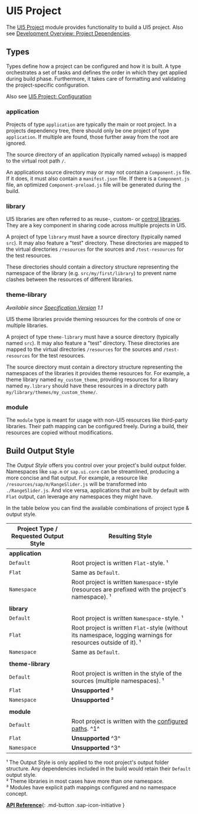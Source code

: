# UI5 Project

The [UI5 Project](https://github.com/SAP/ui5-project) module provides functionality to build a UI5 project. Also see [Development Overview: Project Dependencies](./Overview.md#project-dependencies).

## Types
Types define how a project can be configured and how it is built. A type orchestrates a set of tasks and defines the order in which they get applied during build phase. Furthermore, it takes care of formatting and validating the project-specific configuration.

Also see [UI5 Project: Configuration](./Configuration.md#general-configuration)

### application
Projects of type `application` are typically the main or root project. In a projects dependency tree, there should only be one project of type `application`. If multiple are found, those further away from the root are ignored.

The source directory of an application (typically named `webapp`) is mapped to the virtual root path `/`.

An applications source directory may or may not contain a `Component.js` file. If it does, it must also contain a `manifest.json` file. If there is a `Component.js` file, an optimized `Component-preload.js` file will be generated during the build.

### library
UI5 libraries are often referred to as reuse-, custom- or [control libraries](https://github.com/SAP/openui5/blob/-/docs/controllibraries.md). They are a key component in sharing code across multiple projects in UI5.

A project of type `library` must have a source directory (typically named `src`). It may also feature a "test" directory. These directories are mapped to the virtual directories `/resources` for the sources and `/test-resources` for the test resources.

These directories should contain a directory structure representing the namespace of the library (e.g. `src/my/first/library`) to prevent name clashes between the resources of different libraries.

### theme-library
*Available since [Specification Version](./Configuration.md#specification-versions) 1.1*

UI5 theme libraries provide theming resources for the controls of one or multiple libraries.

A project of type `theme-library` must have a source directory (typically named `src`). It may also feature a "test" directory. These directories are mapped to the virtual directories `/resources` for the sources and `/test-resources` for the test resources.

The source directory must contain a directory structure representing the namespaces of the libraries it provides theme resources for. For example, a theme library named `my_custom_theme`, providing resources for a library named `my.library` should have these resources in a directory path `my/library/themes/my_custom_theme/`.

### module
The `module` type is meant for usage with non-UI5 resources like third-party libraries. Their path mapping can be configured freely. During a build, their resources are copied without modifications.


## Build Output Style

The _Output Style_ offers you control over your project's build output folder. Namespaces like `sap.m` or `sap.ui.core` can be streamlined, producing a more concise and flat output. For example, a resource like `/resources/sap/m/RangeSlider.js` will be transformed into `./RangeSlider.js`. And vice versa, applications that are built by default with `Flat` output, can leverage any namespaces they might have. 

In the table below you can find the available combinations of project type & output style.

| Project Type / Requested Output Style | Resulting Style |
|---|---|
| **application** | |
| `Default` | Root project is written `Flat`-style. ¹ |
| `Flat` | Same as `Default`. |
| `Namespace` | Root project is written `Namespace`-style (resources are prefixed with the project's namespace). ¹ |
|||
| **library** | |
| `Default` | Root project is written `Namespace`-style. ¹ |
| `Flat` | Root project is written `Flat`-style (without its namespace, logging warnings for resources outside of it). ¹ |
| `Namespace` | Same as `Default`. |
|||
| **theme-library** | |
| `Default` | Root project is written in the style of the sources (multiple namespaces). ¹ |
| `Flat` | **Unsupported** ² |
| `Namespace` | **Unsupported** ² |
|||
| **module** | |
| `Default` | Root project is written with the [configured paths](https://ui5.github.io/cli/stable/pages/Configuration/#available-path-mappings). ^1^ |
| `Flat` | **Unsupported** ^3^  |
| `Namespace` | **Unsupported**  ^3^ |

¹ The Output Style is only applied to the root project's output folder structure. Any dependencies included in the build would retain their `Default` output style.  
² Theme libraries in most cases have more than one namespace.  
³ Modules have explicit path mappings configured and no namespace concept.  


[**API Reference**](https://ui5.github.io/cli/v4/api/@ui5_project_build_ProjectBuilder.html){: .md-button .sap-icon-initiative }
